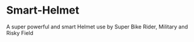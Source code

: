 # Smart-Helmet
A super powerful and smart Helmet use by Super Bike Rider, Military and Risky Field 
